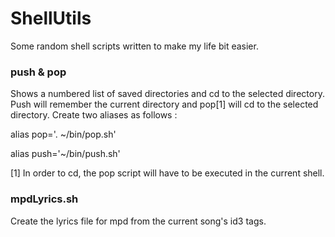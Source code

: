 ShellUtils
========

Some random shell scripts written to make my life bit easier.

### push & pop
Shows a numbered list of saved directories and cd to the selected directory. Push will remember the current directory and pop[1] will cd to the selected directory.
Create two aliases as follows :

alias pop='. ~/bin/pop.sh'

alias push='~/bin/push.sh'

[1] In order to cd, the pop script will have to be executed in the current shell. 

### mpdLyrics.sh

Create the lyrics file for mpd from the current song's id3 tags.

